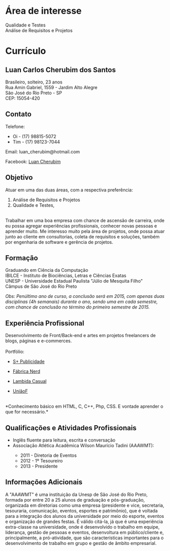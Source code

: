 Área de interesse
=========

Qualidade e Testes <br />
Análise de Requisitos e Projetos <br />

Currículo
=========

Luan Carlos Cherubim dos Santos
-------------

Brasileiro, solteiro, 23 anos <br />
Rua Amin Gabriel, 1559 - Jardim Alto Alegre <br />
São José do Rio Preto - SP <br />
CEP: 15054-420 <br />

Contato
-------------

Telefone: <br />
<ul>
<li>Oi - (17) 98815-5072 </li>
<li>Tim - (17) 98123-7044 </li>
</ul>
Email: luan_cherubim@hotmail.com
<p>Facebook: <a href="http://www.facebook.com/luancherubim" title="Facebook">Luan Cherubim</a></p>

Objetivo
-------------

Atuar em uma das duas áreas, com a respectiva preferência: <br />
1. Análise de Requisitos e Projetos <br />
2. Qualidade e Testes, <br /> <br />

Trabalhar em uma boa empresa com chance de ascensão de carreira, onde eu possa agregar experiências profissionais, conhecer novas pessoas e aprender muito. Me interesso muito pela área de projetos, onde possa atuar junto ao cliente em consultorias, coleta de requisitos e soluções, também por engenharia de software e gerência de projetos.

Formação
-------------

Graduando em Ciência da Computação <br />
IBILCE - Instituto de Biociências, Letras e Ciências Exatas <br />
UNESP - Universidade Estadual Paulista "Júlio de Mesquita Filho" <br />
Câmpus de São José do Rio Preto <br />

*Obs: Penúltimo ano de curso, a conclusão será em 2015, com apenas duas disciplinas (4h semanais) durante o ano, sendo uma em cada semestre, com chance de conclusão no término do primeiro semestre de 2015. <br />*

Experiência Profissional
-------------

Desenvolvimento de Front/Back-end e artes em projetos freelancers de blogs, páginas e e-commerces. <br /><br />
Portfólio: <br />
<ul>
<li><p><a href="http://www.smaispublicidade.com.br" title="S+ Publicidade">S+ Publicidade</a></p></li>
<li><p><a href="http://www.fabricanerd.com.br" title="Fábrica Nerd">Fábrica Nerd</a></p></li>
<li><p><a href="http://www.lambidacasual.com.br" title="Lambida Casual">Lambida Casual</a></p></li>
<li><p><a href="http://www.uniaof.com.br" title="UniãoF">UniãoF</a></p></li>
</ul>

<br />
*Conhecimento básico em HTML, C, C++, Php, CSS. E vontade aprender o que for necessário.*

Qualificações e Atividades Profissionais
-------------
<ul>
<li>Inglês fluente para leitura, escrita e conversação</li>
<li>Associação Atlética Acadêmica Wilson Maurício Tadini (AAAWMT): </li>
<ul>
<li> 2011 - Diretoria de Eventos </li>
<li> 2012 - 1º Tesoureiro </li>
<li> 2013 - Presidente </li>
</ul>
</ul>

Informações Adicionais
-------------

A "AAAWMT" é uma instituição da Unesp de São José do Rio Preto, formada por entre 20 a 25 alunos de graduação e pós-graduação, organizada em diretorias como uma empresa (presidente e vice, secretaria, tesouraria, comunicação, eventos, esportes e patrimônio), que é voltada para a integração dos alunos da universidade por meio do esporte, eventos e organização de grandes festas. É válido citá-la, já que é uma experiência extra-classe na universidade, onde é desenvolvido o trabalho em equipe, liderança, gestão de pessoas e eventos, desenvoltura em público/cliente e, principalmente, a pró-atividade, que são características importantes para o desenvolvimento de trabalho em grupo e gestão de âmbito empresarial.
